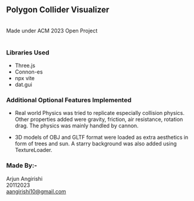 ## Polygon Collider Visualizer
<br>
Made under ACM 2023 Open Project
<br>
<br>

### Libraries Used

* Three.js
* Connon-es
* npx vite
* dat.gui


### Additional Optional Features Implemented
* Real world Physics was tried to replicate especially collision physics. Other properties added were gravity, friction, air resistance, rotation drag. The physics was mainly handled by cannon.

* 3D models of OBJ and GLTF format were loaded as extra aesthetics in form of trees and sun. A starry background was also added using TextureLoader.

### Made By:-
Arjun Angirishi <br>
20112023 <br>
aangirishi10@gmail.com

